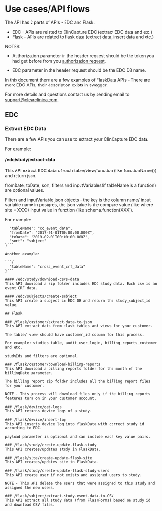 # Use cases/API flows

The API has 2 parts of APIs - EDC and Flask.

* EDC - APIs are related to ClinCapture EDC (extract EDC data and etc.)
* Flask - APIs are related to flask data (extract data, insert data and etc.)

NOTES:

* Authorization parameter in the header request should be the token you had get before from you [authorization request](apiindex.md#authorization).

* EDC parameter in the header request should be the EDC DB name.

In this document there are a few examples of FlaskData APIs - There are more EDC APIs, their description exists in swagger.

For more details and questions contact us by sending email to <a href="mailto:support@clearclinica.com">support@clearclinica.com</a>.

## EDC

### Extract EDC Data
There are a few APIs you can use to extract your ClinCapture EDC data.

For example:
#### /edc/study/extract-data
This API extract EDC data of each table/view/function (like functionName()) and return json.

fromDate, toDate, sort, filters and inputVariables(if tableName is a function) are optional values.

Filters and inputVariable json objects - the key is the column name/ input variable name in postgres, the json value is the compare value (like where site = XXX)/ input value in function (like schema.function(XXX)).

For example:

```{
  "tableName": "cc_event_data",
  "fromDate": "2017-01-01T00:00:00.000Z",
  "toDate": "2019-02-01T00:00:00.000Z",
  "sort": "subject"
}```

Another example:

```{
  "tableName": "cross_event_crf_data"
}```

#### /edc/study/download-csvs-data
This API download a zip folder includes EDC study data. Each csv is an event CRF data.

#### /edc/subjects/create-subject
This API create a subject in EDC DB and return the study_subject_id value.

## Flask

### /flask/customer/extract-data-to-json
This API extract data from flask tables and views for your customer.

The table/ view should have customer_id column for this process.

For example: studies table, audit_user_login, billing_reports_customer and etc.

studyIds and filters are optional.

### /flask/customer/download-billing-reports
This API download a billing reports folder for the month of the billingDate parameter.

The billing report zip folder includes all the billing report files for your customer.

NOTE - This process will download files only if the billing reports features turn on in your customer account.

### /flask/device/get-logs
This API returns device logs of a study.

### /flask/device/insert-log
This API inserts device log into flaskData with correct study_id according to EDC.

payload parameter is optional and can include each key value pairs.

### /flask/study/create-update-flask-study
This API creates/updates study in FlaskData.

### /flask/site/create-update-flask-site
This API creates/updates site in FlaskData.

### /flask/study/create-update-flask-study-users
This API create user if not exists and assigned users to study.

NOTE - This API delete the users that were assigned to this study and assigned the new users.

### /flask/subject/extract-study-event-data-to-CSV
This API extract all study data (from FlaskForms) based on study id and download CSV files.
